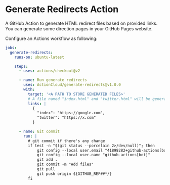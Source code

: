 # Generate Redirects Action

A GitHub Action to generate HTML redirect files based on provided links. You can generate some direction pages in your GitHub Pages website.

Configure an Actions workflow as following:

```yaml
jobs:
  generate-redirects:
    runs-on: ubuntu-latest

    steps:
      - uses: actions/checkout@v2

      - name: Run generate redirects
        uses: ActionCloud/generate-redirects@v1.0.0
        with:
          target: '<A PATH TO STORE GENERATED FILES>'
          # A file named "index.html" and "twitter.html" will be generated
          links: |
            {
              "index": "https://google.com",
              "twitter": "https://x.com"
            }

      - name: Git commit
        run: |
          # git commit if there's any change
          if test -n "$(git status --porcelain 2>/dev/null)"; then
              git config --local user.email "41898282+github-actions[bot]@users.noreply.github.com"
              git config --local user.name "github-actions[bot]"
              git add .
              git commit -m "Add files"
              git pull
              git push origin ${GITHUB_REF##*/}
          fi
```
